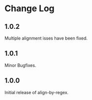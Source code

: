 # Change Log

## 1.0.2

Multiple alignment isses have been fixed.

## 1.0.1

Minor Bugfixes.

## 1.0.0

Initial release of align-by-regex.